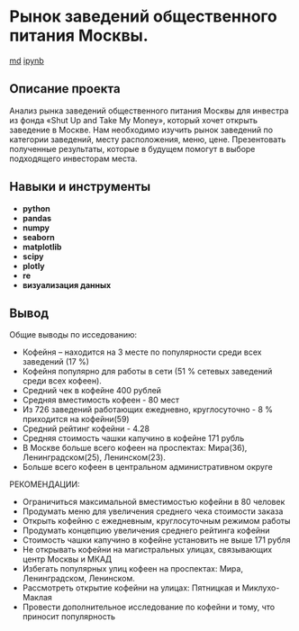 # Рынок заведений общественного питания Москвы.

[md](https://github.com/aq2003/Portfolio/blob/main/Analyzing%20Texts/P13_Portfolio.md)    [ipynb](https://github.com/aq2003/Portfolio/blob/main/Analyzing%20Texts/P13_Portfolio.ipynb)

## Описание проекта

Анализ рынка заведений общественного питания Москвы для инвестра из фонда «Shut Up and Take My Money», который хочет открыть заведение в Москве. Нам необходимо изучить рынок заведений по категории заведений, месту расположения, меню, цене. Презентовать полученные результаты, которые в будущем помогут в выборе подходящего инвесторам места.

## Навыки и инструменты

- **python**
- **pandas**
- **numpy**
- **seaborn**
- **matplotlib**
- **scipy**
- **plotly**
- **re**
- **визуализация данных**


## Вывод

Общие выводы по исседованию: 
- Кофейня – находится на 3 месте по популярности среди всех заведений (17 %) 
- Кофейня популярно для работы в сети (51 % сетевых заведений среди всех кофеен).
- Средний чек в кофейне 400 рублей 
- Средняя вместимость кофеен - 80 мест
- Из 726 заведений работающих ежедневно, круглосуточно - 8 % приходится на кофейни(59)
- Средний рейтинг кофейни - 4.28
- Средняя стоимость чашки капучино в кофейне 171 рубль
- В Москве больше всего кофеен на проспектах: Мира(36), Ленинградском(25), Ленинском(23).
- Больше всего кофеен в центральном административном округе

РЕКОМЕНДАЦИИ: 
- Ограничиться максимальной вместимостью кофейни в 80 человек
- Продумать меню для увеличения среднего чека стоимости заказа
- Открыть кофейню с ежедневным, круглосуточным режимом работы 
- Продумать концепцию увеличения среднего рейтинга кофейни
- Стоимость чашки капучино в кофейне установить не выше 171 рубля 
- Не открывать кофейни на магистральных улицах, связывающих центр Москвы и МКАД 
- Избегать популярных улиц кофеен на проспектах: Мира, Ленинградском, Ленинском.  
- Рассмотреть открытие кофейни на улицах: Пятницкая и Миклухо-Маклая
- Провести дополнительное исследование по кофейни и тому, что приносит популярность
